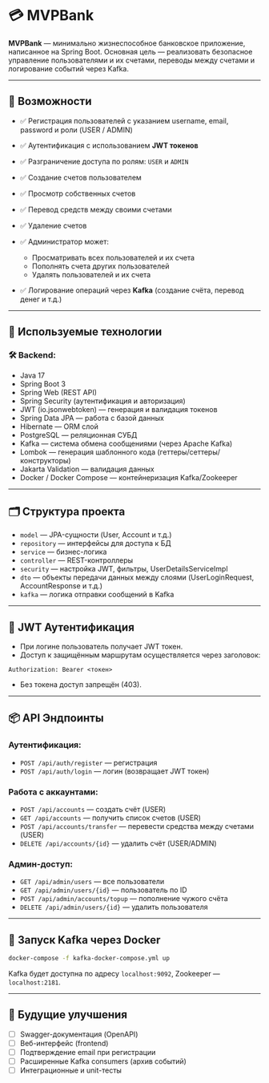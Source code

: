 # 💳 MVPBank

**MVPBank** — минимально жизнеспособное банковское приложение, написанное на Spring Boot. Основная цель — реализовать безопасное управление пользователями и их счетами, переводы между счетами и логирование событий через Kafka.

---

## 📌 Возможности

* ✅ Регистрация пользователей с указанием username, email, password и роли (USER / ADMIN)
* ✅ Аутентификация с использованием **JWT токенов**
* ✅ Разграничение доступа по ролям: `USER` и `ADMIN`
* ✅ Создание счетов пользователем
* ✅ Просмотр собственных счетов
* ✅ Перевод средств между своими счетами
* ✅ Удаление счетов
* ✅ Администратор может:

  * Просматривать всех пользователей и их счета
  * Пополнять счета других пользователей
  * Удалять пользователей и их счета
* ✅ Логирование операций через **Kafka** (создание счёта, перевод денег и т.д.)

---

## 🧰 Используемые технологии

### 🛠 Backend:

* Java 17
* Spring Boot 3
* Spring Web (REST API)
* Spring Security (аутентификация и авторизация)
* JWT (io.jsonwebtoken) — генерация и валидация токенов
* Spring Data JPA — работа с базой данных
* Hibernate — ORM слой
* PostgreSQL — реляционная СУБД
* Kafka — система обмена сообщениями (через Apache Kafka)
* Lombok — генерация шаблонного кода (геттеры/сеттеры/конструкторы)
* Jakarta Validation — валидация данных
* Docker / Docker Compose — контейнеризация Kafka/Zookeeper

---

## 🗂 Структура проекта

* `model` — JPA-сущности (User, Account и т.д.)
* `repository` — интерфейсы для доступа к БД
* `service` — бизнес-логика
* `controller` — REST-контроллеры
* `security` — настройка JWT, фильтры, UserDetailsServiceImpl
* `dto` — объекты передачи данных между слоями (UserLoginRequest, AccountResponse и т.д.)
* `kafka` — логика отправки сообщений в Kafka

---

## 🔐 JWT Аутентификация

* При логине пользователь получает JWT токен.
* Доступ к защищённым маршрутам осуществляется через заголовок:

```http
Authorization: Bearer <токен>
```

* Без токена доступ запрещён (403).

---

## 📦 API Эндпоинты

### Аутентификация:

* `POST /api/auth/register` — регистрация
* `POST /api/auth/login` — логин (возвращает JWT токен)

### Работа с аккаунтами:

* `POST /api/accounts` — создать счёт (USER)
* `GET /api/accounts` — получить список счетов (USER)
* `POST /api/accounts/transfer` — перевести средства между счетами (USER)
* `DELETE /api/accounts/{id}` — удалить счёт (USER/ADMIN)

### Админ-доступ:

* `GET /api/admin/users` — все пользователи
* `GET /api/admin/users/{id}` — пользователь по ID
* `POST /api/admin/accounts/topup` — пополнение чужого счёта
* `DELETE /api/admin/users/{id}` — удалить пользователя

---

## 🐳 Запуск Kafka через Docker

```bash
docker-compose -f kafka-docker-compose.yml up
```

Kafka будет доступна по адресу `localhost:9092`, Zookeeper — `localhost:2181`.

---

## 📌 Будущие улучшения

* [ ] Swagger-документация (OpenAPI)
* [ ] Веб-интерфейс (frontend)
* [ ] Подтверждение email при регистрации
* [ ] Расширенные Kafka consumers (архив событий)
* [ ] Интеграционные и unit-тесты
